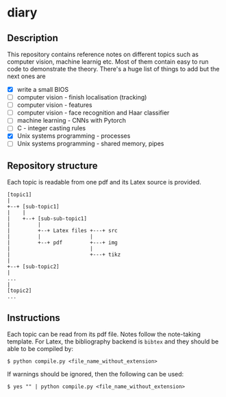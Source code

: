 # diary
## Description
This repository contains reference notes on different topics such as computer vision, machine learnig etc. Most of them contain easy to run code to demonstrate the theory. There's a huge list of things to add but the next ones are  
- [x] write a small BIOS
- [ ] computer vision - finish localisation (tracking)
- [ ] computer vision - features
- [ ] computer vision - face recognition and Haar classifier
- [ ] machine learning - CNNs with Pytorch
- [ ] C - integer casting rules
- [x] Unix systems programming - processes
- [ ] Unix systems programming - shared memory, pipes

## Repository structure
Each topic is readable from one pdf and its Latex source is provided.
```
[topic1]
|
+--+ [sub-topic1]
|    |
|    +--+ [sub-sub-topic1]
|         |
|         +--+ Latex files +---+ src
|         |                |
|         +--+ pdf         +---+ img
|                          |
|                          +---+ tikz
|
+--+ [sub-topic2]
|
...
|
[topic2]
...
```

## Instructions
Each topic can be read from its pdf file. Notes follow the note-taking template. For Latex, the bibliography backend is `bibtex` and they should be able to be compiled by:
```
$ python compile.py <file_name_without_extension>
```
If warnings should be ignored, then the following can be used:
```
$ yes "" | python compile.py <file_name_without_extension>
```
